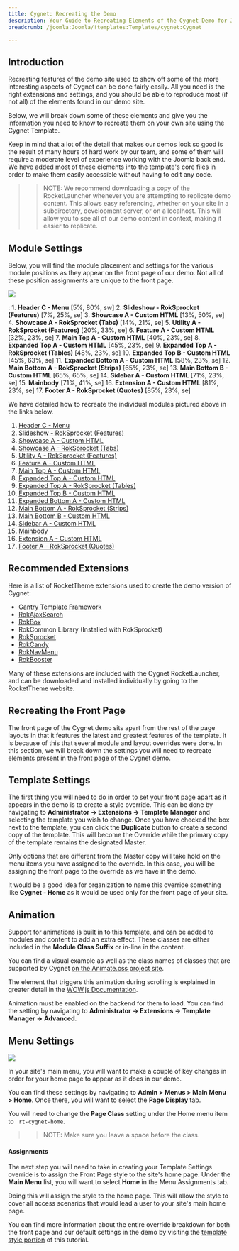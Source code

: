 ```yaml
---
title: Cygnet: Recreating the Demo
description: Your Guide to Recreating Elements of the Cygnet Demo for Joomla
breadcrumb: /joomla:Joomla/!templates:Templates/cygnet:Cygnet

---
```


Introduction
-----

Recreating features of the demo site used to show off some of the more interesting aspects of Cygnet can be done fairly easily. All you need is the right extensions and settings, and you should be able to reproduce most (if not all) of the elements found in our demo site.

Below, we will break down some of these elements and give you the information you need to know to recreate them on your own site using the Cygnet Template.

Keep in mind that a lot of the detail that makes our demos look so good is the result of many hours of hard work by our team, and some of them will require a moderate level of experience working with the Joomla back end. We have added most of these elements into the template's core files in order to make them easily accessible without having to edit any code.

>> NOTE: We recommend downloading a copy of the RocketLauncher whenever you are attempting to replicate demo content. This allows easy referencing, whether on your site in a subdirectory, development server, or on a localhost. This will allow you to see all of our demo content in context, making it easier to replicate.

Module Settings
-----

Below, you will find the module placement and settings for the various module positions as they appear on the front page of our demo. Not all of these position assignments are unique to the front page.

![](assets/cygnet2.jpeg)

:   1. **Header C - Menu** [5%, 80%, sw]
    2. **Slideshow - RokSprocket (Features)** [7%, 25%, se]
    3. **Showcase A - Custom HTML** [13%, 50%, se]
    4. **Showcase A - RokSprocket (Tabs)** [14%, 21%, se]
    5. **Utility A - RokSprocket (Features)** [20%, 33%, se]
    6. **Feature A - Custom HTML** [32%, 23%, se]
    7. **Main Top A - Custom HTML** [40%, 23%, se]
    8. **Expanded Top A - Custom HTML** [45%, 23%, se]
    9. **Expanded Top A - RokSprocket (Tables)** [48%, 23%, se]
    10. **Expanded Top B - Custom HTML** [45%, 63%, se]
    11. **Expanded Bottom A - Custom HTML** [58%, 23%, se]
    12. **Main Bottom A - RokSprocket (Strips)** [65%, 23%, se]
    13. **Main Bottom B - Custom HTML** [65%, 65%, se]
    14. **Sidebar A - Custom HTML** [71%, 23%, se]
    15. **Mainbody** [71%, 41%, se]
    16. **Extension A - Custom HTML** [81%, 23%, se]
    17. **Footer A - RokSprocket (Quotes)** [85%, 23%, se]

We have detailed how to recreate the individual modules pictured above in the links below.

1. [Header C - Menu](demo_module_1.md)
2. [Slideshow - RokSprocket (Features)](demo_module_2.md)
3. [Showcase A - Custom HTML](demo_module_3.md)
4. [Showcase A - RokSprocket (Tabs)](demo_module_4.md)
5. [Utility A - RokSprocket (Features)](demo_module_5.md)
6. [Feature A - Custom HTML](demo_module_6.md)
7. [Main Top A - Custom HTML](demo_module_7.md)
8. [Expanded Top A - Custom HTML](demo_module_8.md)
9. [Expanded Top A - RokSprocket (Tables)](demo_module_9.md)
10. [Expanded Top B - Custom HTML](demo_module_10.md)
11. [Expanded Bottom A - Custom HTML](demo_module_11.md)
12. [Main Bottom A - RokSprocket (Strips)](demo_module_12.md)
13. [Main Bottom B - Custom HTML](demo_module_13.md)
14. [Sidebar A - Custom HTML](demo_module_14.md)
15. [Mainbody](demo_module_15.md)
16. [Extension A - Custom HTML](demo_module_16.md)
17. [Footer A - RokSprocket (Quotes)](demo_module_17.md)

Recommended Extensions
-----

Here is a list of RocketTheme extensions used to create the demo version of Cygnet:

* [Gantry Template Framework](http://gantry.org/downloads)
* [RokAjaxSearch](http://www.rockettheme.com/joomla/extensions/rokajaxsearch)
* [RokBox](http://www.rockettheme.com/joomla/extensions/rokbox)
* RokCommon Library (Installed with RokSprocket)
* [RokSprocket](http://www.rockettheme.com/joomla/extensions/roksprocket)
* [RokCandy](http://www.rockettheme.com/joomla/extensions/rokcandy)
* [RokNavMenu](http://www.rockettheme.com/joomla/extensions/roknavmenu)
* [RokBooster](http://www.rockettheme.com/joomla/extensions/rokbooster)

Many of these extensions are included with the Cygnet RocketLauncher, and can be downloaded and installed individually by going to the RocketTheme website.

Recreating the Front Page
-----

The front page of the Cygnet demo sits apart from the rest of the page layouts in that it features the latest and greatest features of the template. It is because of this that several module and layout overrides were done. In this section, we will break down the settings you will need to recreate elements present in the front page of the Cygnet demo.

Template Settings
-----

The first thing you will need to do in order to set your front page apart as it appears in the demo is to create a style override. This can be done by navigating to **Administrator -> Extensions -> Template Manager** and selecting the template you wish to change.  Once you have checked the box next to the template, you can click the **Duplicate** button to create a second copy of the template. This will become the Override while the primary copy of the template remains the designated Master.

Only options that are different from the Master copy will take hold on the menu items you have assigned to the override. In this case, you will be assigning the front page to the override as we have in the demo.

It would be a good idea for organization to name this override something like **Cygnet - Home** as it would be used only for the front page of your site.

Animation
-----

Support for animations is built in to this template, and can be added to modules and content to add an extra effect. These classes are either included in the **Module Class Suffix** or in-line in the content.

You can find a visual example as well as the class names of classes that are supported by Cygnet [on the Animate.css project site](http://daneden.github.io/animate.css/).

The element that triggers this animation during scrolling is explained in greater detail in the [WOW.js Documentation](http://mynameismatthieu.com/WOW/docs.html).

Animation must be enabled on the backend for them to load. You can find the setting by navigating to **Administrator -> Extensions -> Template Manager -> Advanced**.

Menu Settings
-----

![](assets/menu_1.jpeg)

In your site's main menu, you will want to make a couple of key changes in order for your home page to appear as it does in our demo.

You can find these settings by navigating to **Admin > Menus > Main Menu > Home**. Once there, you will want to select the **Page Display** tab.

You will need to change the **Page Class** setting under the Home menu item to ` rt-cygnet-home`.

>> NOTE: Make sure you leave a space before the class.

#### Assignments

The next step you will need to take in creating your Template Settings override is to assign the Front Page style to the site's home page. Under the **Main Menu** list, you will want to select **Home** in the Menu Assignments tab.

Doing this will assign the style to the home page. This will allow the style to cover all access scenarios that would lead a user to your site's main home page.

You can find more information about the entire override breakdown for both the front page and our default settings in the demo by visiting the [template style portion](demo_override.md) of this tutorial.
